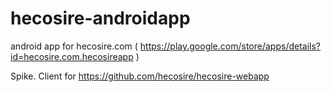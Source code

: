 hecosire-androidapp
===================

android app for hecosire.com  ( https://play.google.com/store/apps/details?id=hecosire.com.hecosireapp )

Spike. Client for https://github.com/hecosire/hecosire-webapp


